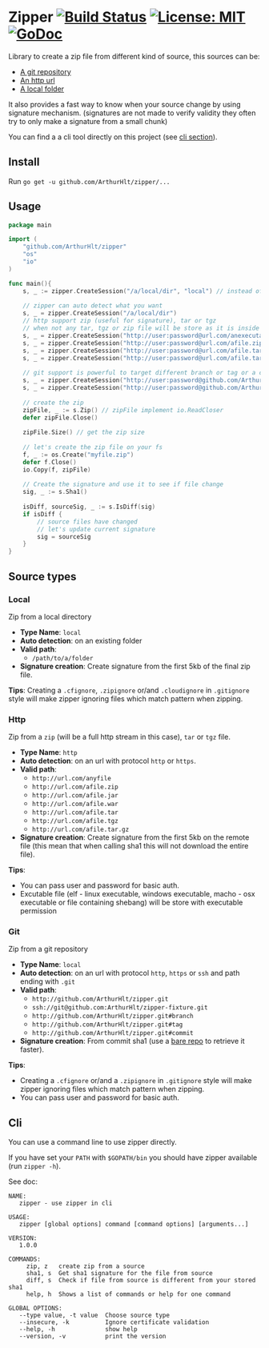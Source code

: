 # Zipper [![Build Status](https://travis-ci.org/ArthurHlt/zipper.svg?branch=master)](https://travis-ci.org/ArthurHlt/zipper) [![License: MIT](https://img.shields.io/badge/License-MIT-yellow.svg)](https://opensource.org/licenses/MIT) [![GoDoc](https://godoc.org/github.com/ArthurHlt/zipper?status.svg)](https://godoc.org/github.com/ArthurHlt/zipper)

Library to create a zip file from different kind of source, this sources can be:
- [A git repository](#git)
- [An http url](#http)
- [A local folder](#local)

It also provides a fast way to know when your source change by using signature mechanism. 
(signatures are not made to verify validity they often try to only make a signature from a small chunk)

You can find a a cli tool directly on this project (see [cli section](#cli)).

## Install

Run `go get -u github.com/ArthurHlt/zipper/...`

## Usage

```go
package main

import (
    "github.com/ArthurHlt/zipper"
    "os"
    "io"
)

func main(){
    s, _ := zipper.CreateSession("/a/local/dir", "local") // instead of local you can choose: git or http 
    
    // zipper can auto detect what you want
    s, _ = zipper.CreateSession("/a/local/dir")
    // http support zip (useful for signature), tar or tgz
    // when not any tar, tgz or zip file will be store as it is inside a zi[
    s, _ = zipper.CreateSession("http://user:password@url.com/anexecutable") 
    s, _ = zipper.CreateSession("http://user:password@url.com/afile.zip")
    s, _ = zipper.CreateSession("http://user:password@url.com/afile.tar")
    s, _ = zipper.CreateSession("http://user:password@url.com/afile.tar.gz")
    
    // git support is powerful to target different branch or tag or a commit
    s, _ = zipper.CreateSession("http://user:password@github.com/ArthurHlt/zipper.git")
    s, _ = zipper.CreateSession("http://user:password@github.com/ArthurHlt/zipper.git#branch-or-tag-or-commit")
    
    // create the zip
    zipFile, _ := s.Zip() // zipFile implement io.ReadCloser
    defer zipFile.Close()
    
    zipFile.Size() // get the zip size
    
    // let's create the zip file on your fs
    f, _ := os.Create("myfile.zip")
    defer f.Close()
    io.Copy(f, zipFile)
    
    // Create the signature and use it to see if file change
    sig, _ := s.Sha1()
    
    isDiff, sourceSig, _ := s.IsDiff(sig)
    if isDiff {
        // source files have changed
        // let's update current signature
        sig = sourceSig
    }
}
```

## Source types

### Local

Zip from a local directory

- **Type Name**: `local`
- **Auto detection**: on an existing folder
- **Valid path**:
  - `/path/to/a/folder`
- **Signature creation**: Create signature from the first 5kb of the final zip file.
  
**Tips**: Creating a `.cfignore`, `.zipignore` or/and `.cloudignore` in `.gitignore` style will make 
zipper ignoring files which match pattern when zipping. 

### Http

Zip from a `zip` (will be a full http stream in this case), `tar` or `tgz` file. 

- **Type Name**: `http`
- **Auto detection**: on an url with protocol `http` or `https`.
- **Valid path**:
  - `http://url.com/anyfile`
  - `http://url.com/afile.zip`
  - `http://url.com/afile.jar`
  - `http://url.com/afile.war`
  - `http://url.com/afile.tar`
  - `http://url.com/afile.tgz`
  - `http://url.com/afile.tar.gz`
- **Signature creation**: Create signature from the first 5kb on the remote file 
(this mean that when calling sha1 this will not download the entire file).

**Tips**: 
- You can pass user and password for basic auth.
- Excutable file (elf - linux executable, windows executable, macho - osx executable or file containing shebang) 
will be store with executable permission

### Git

Zip from a git repository

- **Type Name**: `local`
- **Auto detection**: on an url with protocol `http`, `https` or `ssh` and path ending with `.git`
- **Valid path**:
  - `http://github.com/ArthurHlt/zipper.git`
  - `ssh://git@github.com:ArthurHlt/zipper-fixture.git`
  - `http://github.com/ArthurHlt/zipper.git#branch`
  - `http://github.com/ArthurHlt/zipper.git#tag`
  - `http://github.com/ArthurHlt/zipper.git#commit`
- **Signature creation**: From commit sha1 (use a [bare repo](http://www.saintsjd.com/2011/01/what-is-a-bare-git-repository/) to retrieve it faster).
  
**Tips**:
- Creating a `.cfignore` or/and a `.zipignore` in `.gitignore` style will make 
zipper ignoring files which match pattern when zipping. 
- You can pass user and password for basic auth.

## Cli

You can use a command line to use zipper directly.

If you have set your `PATH` with `$GOPATH/bin` you should have zipper available (run `zipper -h`).

See doc:

```
NAME:
   zipper - use zipper in cli

USAGE:
   zipper [global options] command [command options] [arguments...]

VERSION:
   1.0.0

COMMANDS:
     zip, z   create zip from a source
     sha1, s  Get sha1 signature for the file from source
     diff, s  Check if file from source is different from your stored sha1
     help, h  Shows a list of commands or help for one command

GLOBAL OPTIONS:
   --type value, -t value  Choose source type
   --insecure, -k          Ignore certificate validation
   --help, -h              show help
   --version, -v           print the version
```